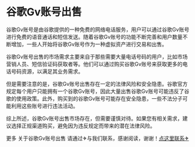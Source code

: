 # 谷歌Gv账号出售

谷歌Gv账号是由谷歌提供的一种免费的网络电话服务，用户可以通过谷歌Gv账号进行免费的语音通话和短信发送。随着谷歌Gv账号的功能不断完善和用户数量不断增加，一些人开始将谷歌Gv账号作为一种虚拟资产进行交易和出售。

谷歌Gv账号出售的市场需求主要来自于那些需要大量电话号码的用户，比如市场营销人员、短信验证码获取者等。他们可以通过购买谷歌Gv账号来获取更多的电话号码资源，以满足其业务需求。

但是需要注意的是，谷歌Gv账号出售存在一定的法律风险和安全隐患。谷歌官方规定每个用户只能拥有一个谷歌Gv账号，因此大量出售谷歌Gv账号可能违反了谷歌的使用政策。此外，购买到的谷歌Gv账号可能存在安全隐患，一些不法分子可能利用这些账号进行违法活动。

综上所述，谷歌Gv账号出售市场存在，但需要谨慎对待。如果您有相关需求，建议选择正规渠道购买，避免因为违反规定而带来的潜在法律风险。

更多 关于谷歌Gv账号出售 请通过✈与我们联系，感谢阅读，谢谢！[点这里联系✈](https://a.k02.cc)